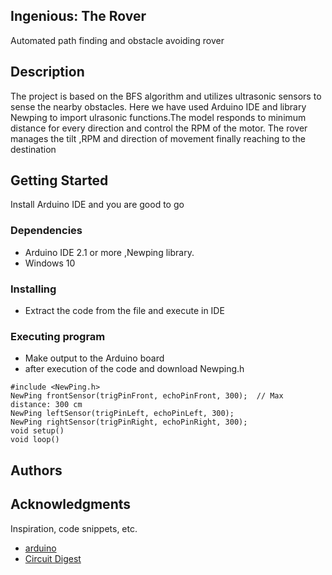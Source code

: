 ## Ingenious: The Rover

Automated path finding and obstacle avoiding rover

## Description

The project is based on the BFS algorithm and utilizes ultrasonic sensors to sense the nearby obstacles.
Here we have used Arduino IDE and library Newping to import ulrasonic functions.The model responds to minimum distance for every direction and control the RPM of the motor.
The rover manages the tilt ,RPM and direction of movement finally reaching to the destination

## Getting Started
Install Arduino IDE and you are good to go
### Dependencies

* Arduino IDE 2.1 or more ,Newping library.
*  Windows 10

### Installing

* Extract the code from the file and execute in IDE 

### Executing program

* Make output to the Arduino board
* after execution of the code and download Newping.h

```
#include <NewPing.h>
NewPing frontSensor(trigPinFront, echoPinFront, 300);  // Max distance: 300 cm
NewPing leftSensor(trigPinLeft, echoPinLeft, 300);
NewPing rightSensor(trigPinRight, echoPinRight, 300);
void setup()
void loop() 
```



## Authors






## Acknowledgments

Inspiration, code snippets, etc.
* [arduino](https://www.arduino.cc)
* [Circuit Digest](https://circuitdigest.com/microcontroller-projects/build-your-own-mars-rover-robot-using-arduino)
